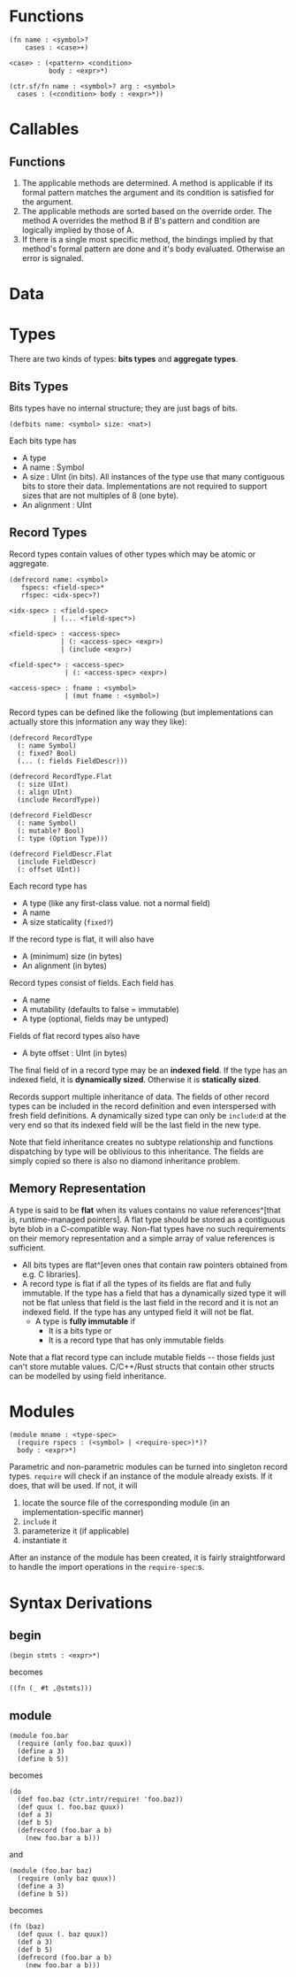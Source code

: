 # Functions

    (fn name : <symbol>?
        cases : <case>+)

    <case> : (<pattern> <condition>
              body : <expr>*)

    (ctr.sf/fn name : <symbol>? arg : <symbol>
      cases : (<condition> body : <expr>*))

# Callables

## Functions

1. The applicable methods are determined. A method is applicable if its formal
   pattern matches the argument and its condition is satisfied for the argument.
2. The applicable methods are sorted based on the override order. The method A
   overrides the method B if B's pattern and condition are logically implied by
   those of A.
3. If there is a single most specific method, the bindings implied by that method's
   formal pattern are done and it's body evaluated. Otherwise an error is signaled.

# Data

# Types

There are two kinds of types: **bits types** and **aggregate types**.

## Bits Types

Bits types have no internal structure; they are just bags of bits.

    (defbits name: <symbol> size: <nat>)

Each bits type has

* A type
* A name : Symbol
* A size : UInt (in bits). All instances of the type use that many contiguous
  bits to store their data. Implementations are not required to support sizes
  that are not multiples of 8 (one byte).
* An alignment : UInt

## Record Types

<!-- TODO: parametrics -->

Record types contain values of other types which may be atomic or aggregate.

    (defrecord name: <symbol>
       fspecs: <field-spec>*
       rfspec: <idx-spec>?)

    <idx-spec> : <field-spec>
               | (... <field-spec*>)

    <field-spec> : <access-spec>
                 | (: <access-spec> <expr>)
                 | (include <expr>)

    <field-spec*> : <access-spec>
                  | (: <access-spec> <expr>)

    <access-spec> : fname : <symbol>
                  | (mut fname : <symbol>)

Record types can be defined like the following (but implementations can actually
store this information any way they like):

    (defrecord RecordType
      (: name Symbol)
      (: fixed? Bool)
      (... (: fields FieldDescr)))

    (defrecord RecordType.Flat
      (: size UInt)
      (: align UInt)
      (include RecordType))

    (defrecord FieldDescr
      (: name Symbol)
      (: mutable? Bool)
      (: type (Option Type)))

    (defrecord FieldDescr.Flat
      (include FieldDescr)
      (: offset UInt))

Each record type has

* A type (like any first-class value. not a normal field)
* A name
* A size staticality (`fixed?`)

If the record type is flat, it will also have

* A (minimum) size (in bytes)
* An alignment (in bytes)

Record types consist of fields. Each field has

* A name
* A mutability (defaults to false = immutable)
* A type (optional, fields may be untyped)

Fields of flat record types also have

* A byte offset : UInt (in bytes)

The final field of in a record type may be an **indexed field**. If the type has
an indexed field, it is **dynamically sized**. Otherwise it is **statically
sized**.

Records support multiple inheritance of data. The fields of other record types
can be included in the record definition and even interspersed with fresh field
definitions. A dynamically sized type can only be `include`:d at the very end so
that its indexed field will be the last field in the new type.

Note that field inheritance creates no subtype relationship and functions
dispatching by type will be oblivious to this inheritance. The fields are simply
copied so there is also no diamond inheritance problem.

## Memory Representation

A type is said to be **flat** when its values contains no value references^[that
is, runtime-managed pointers]. A flat type should be stored as a contiguous byte
blob in a C-compatible way. Non-flat types have no such requirements on their
memory representation and a simple array of value references is sufficient.

* All bits types are flat^[even ones that contain raw pointers obtained from
  e.g. C libraries].
* A record type is flat if all the types of its fields are flat and
  fully immutable. If the type has a field that has a dynamically sized type it
  will not be flat unless that field is the last field in the record and it is
  not an indexed field. If the type has any untyped field it will not be flat.
    * A type is **fully immutable** if
        * It is a bits type or
        * It is a record type that has only immutable fields

Note that a flat record type can include mutable fields -- those fields just
can't store mutable values. C/C++/Rust structs that contain other structs can be
modelled by using field inheritance.

# Modules

    (module mname : <type-spec>
      (require rspecs : (<symbol> | <require-spec>)*)?
      body : <expr>*)

Parametric and non-parametric modules can be turned into singleton record types.
`require` will check if an instance of the module already exists. If it does,
that will be used. If not, it will

1. locate the source file of the corresponding module (in an
   implementation-specific manner)
2. `include` it
3. parameterize it (if applicable)
4. instantiate it

After an instance of the module has been created, it is fairly straightforward to
handle the import operations in the `require-spec`:s.

# Syntax Derivations

## begin

    (begin stmts : <expr>*)

becomes

    ((fn (_ #t ,@stmts)))

## module

    (module foo.bar
      (require (only foo.baz quux))
      (define a 3)
      (define b 5))

becomes

    (do
      (def foo.baz (ctr.intr/require! 'foo.baz))
      (def quux (. foo.baz quux))
      (def a 3)
      (def b 5)
      (defrecord (foo.bar a b)
        (new foo.bar a b)))

and

    (module (foo.bar baz)
      (require (only baz quux))
      (define a 3)
      (define b 5))

becomes

    (fn (baz)
      (def quux (. baz quux))
      (def a 3)
      (def b 5)
      (defrecord (foo.bar a b)
        (new foo.bar a b)))
